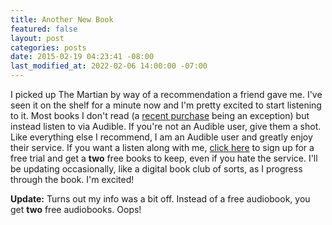 ```yaml
---
title: Another New Book
featured: false
layout: post
categories: posts
date: 2015-02-19 04:23:41 -08:00
last_modified_at: 2022-02-06 14:00:00 -07:00
---
```


I picked up The Martian by way of a recommendation a friend gave me. I've seen it on the shelf for a minute now and I'm pretty excited to start listening to it. Most books I don't read (a [recent purchase](/on-moving-to-johnathan-org/) being an exception) but instead listen to via Audible. If you're not an Audible user, give them a shot. Like everything else I recommend, I am an Audible user and greatly enjoy their service. If you want a listen along with me, [click here](https://www.audible.com) to sign up for a free trial and get a **two** free books to keep, even if you hate the service. I'll be updating occasionally, like a digital book club of sorts, as I progress through the book. I'm excited!

**Update:** Turns out my info was a bit off. Instead of a free audiobook, you get **two** free audiobooks. Oops!

